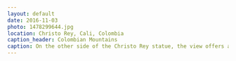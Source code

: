 ```yaml
---
layout: default
date: 2016-11-03
photo: 1478299644.jpg
location: Christo Rey, Cali, Colombia
caption_header: Colombian Mountains
caption: On the other side of the Christo Rey statue, the view offers a beautiful landscape of the country side with small houses here and there, forests and hills.
---
```

